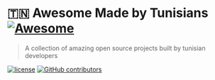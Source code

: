 # 🇹🇳 Awesome Made by Tunisians [![Awesome](https://awesome.re/badge.svg)](https://awesome.re)

> A collection of amazing open source projects built by tunisian developers

[![license](https://img.shields.io/github/license/ademking/awesome-made-by-tunisians.svg)](/LICENSE)
[![GitHub contributors](https://img.shields.io/github/contributors/ademking/awesome-made-by-tunisians.svg)](https://github.com/ademking/awesome-made-by-tunisians/graphs/contributors)
